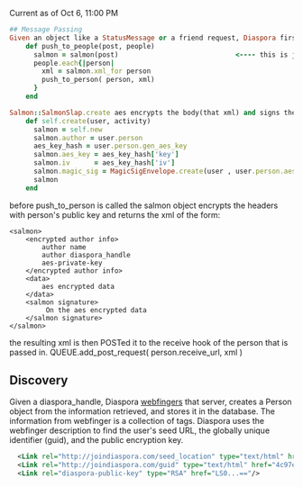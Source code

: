 Current as of Oct 6, 11:00 PM

```ruby
## Message Passing
Given an object like a StatusMessage or a friend request, Diaspora first serializes that object to xml with post.to_diaspora_xml
    def push_to_people(post, people)
      salmon = salmon(post)                             <---- this is just Salmon::SalmonSlap.create(self, post.to_diaspora_xml)
      people.each{|person|
        xml = salmon.xml_for person
        push_to_person( person, xml)
      }
    end

Salmon::SalmonSlap.create aes encrypts the body(that xml) and signs the aes ciphertext
    def self.create(user, activity)
      salmon = self.new
      salmon.author = user.person
      aes_key_hash = user.person.gen_aes_key
      salmon.aes_key = aes_key_hash['key']
      salmon.iv      = aes_key_hash['iv']
      salmon.magic_sig = MagicSigEnvelope.create(user , user.person.aes_encrypt(activity, aes_key_hash))
      salmon
    end
```

before push_to_person is called the salmon object encrypts the headers with person's public key and 
returns the xml of the form:

    <salmon>
        <encrypted author info>
            author name
            author diaspora_handle
            aes-private-key
        </encrypted author info>
        <data>
            aes encrypted data
        </data>
        <salmon signature>
             On the aes encrypted data
        </salmon signature>
    </salmon>

the resulting xml is then POSTed it to the receive hook of the person that is passed in.
    QUEUE.add_post_request( person.receive_url, xml )


## Discovery
Given a diaspora_handle, Diaspora [webfingers](http://webfinger.org/) that server, creates a Person object from the information retrieved, and stores it in the database.  The information from webfinger is a collection of <link> tags. Diaspora uses the webfinger description to find the user's seed URL, the globally unique identifier (guid), and the public encryption key.

```xml
  <Link rel="http://joindiaspora.com/seed_location" type="text/html" href="http://tom.joindiaspora.com/"/>
  <Link rel="http://joindiaspora.com/guid" type="text/html" href="4c97e47634b7da329d000003"/>
  <Link rel="diaspora-public-key" type="RSA" href="LS0...=="/>
```
